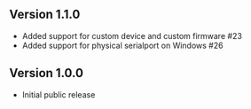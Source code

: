 ## Version 1.1.0

- Added support for custom device and custom firmware #23
- Added support for physical serialport on Windows #26

## Version 1.0.0

- Initial public release